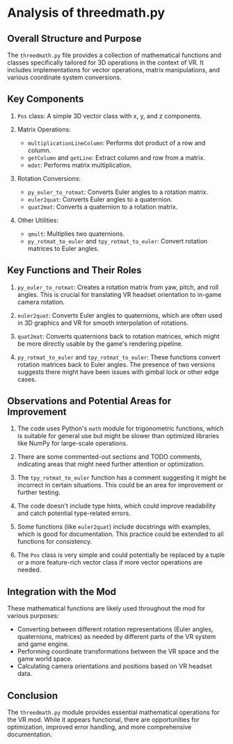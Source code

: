 # Analysis of threedmath.py

## Overall Structure and Purpose

The `threedmath.py` file provides a collection of mathematical functions and classes specifically tailored for 3D operations in the context of VR. It includes implementations for vector operations, matrix manipulations, and various coordinate system conversions.

## Key Components

1. `Pos` class: A simple 3D vector class with x, y, and z components.

2. Matrix Operations:
   - `multiplicationLineColumn`: Performs dot product of a row and column.
   - `getColumn` and `getLine`: Extract column and row from a matrix.
   - `mdot`: Performs matrix multiplication.

3. Rotation Conversions:
   - `py_euler_to_rotmat`: Converts Euler angles to a rotation matrix.
   - `euler2quat`: Converts Euler angles to a quaternion.
   - `quat2mat`: Converts a quaternion to a rotation matrix.

4. Other Utilities:
   - `qmult`: Multiplies two quaternions.
   - `py_rotmat_to_euler` and `tpy_rotmat_to_euler`: Convert rotation matrices to Euler angles.

## Key Functions and Their Roles

1. `py_euler_to_rotmat`: Creates a rotation matrix from yaw, pitch, and roll angles. This is crucial for translating VR headset orientation to in-game camera rotation.

2. `euler2quat`: Converts Euler angles to quaternions, which are often used in 3D graphics and VR for smooth interpolation of rotations.

3. `quat2mat`: Converts quaternions back to rotation matrices, which might be more directly usable by the game's rendering pipeline.

4. `py_rotmat_to_euler` and `tpy_rotmat_to_euler`: These functions convert rotation matrices back to Euler angles. The presence of two versions suggests there might have been issues with gimbal lock or other edge cases.

## Observations and Potential Areas for Improvement

1. The code uses Python's `math` module for trigonometric functions, which is suitable for general use but might be slower than optimized libraries like NumPy for large-scale operations.

2. There are some commented-out sections and TODO comments, indicating areas that might need further attention or optimization.

3. The `tpy_rotmat_to_euler` function has a comment suggesting it might be incorrect in certain situations. This could be an area for improvement or further testing.

4. The code doesn't include type hints, which could improve readability and catch potential type-related errors.

5. Some functions (like `euler2quat`) include docstrings with examples, which is good for documentation. This practice could be extended to all functions for consistency.

6. The `Pos` class is very simple and could potentially be replaced by a tuple or a more feature-rich vector class if more vector operations are needed.

## Integration with the Mod

These mathematical functions are likely used throughout the mod for various purposes:
- Converting between different rotation representations (Euler angles, quaternions, matrices) as needed by different parts of the VR system and game engine.
- Performing coordinate transformations between the VR space and the game world space.
- Calculating camera orientations and positions based on VR headset data.

## Conclusion

The `threedmath.py` module provides essential mathematical operations for the VR mod. While it appears functional, there are opportunities for optimization, improved error handling, and more comprehensive documentation.

